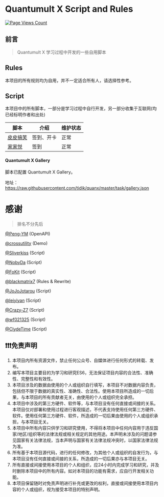 # Quantumult X Script and Rules

[![Page Views Count](https://badges.toozhao.com/badges/01HRTVP22Q4WQANJHX9Q468REZ/green.svg)](https://badges.toozhao.com/stats/01HRTVP22Q4WQANJHX9Q468REZ "Get your own page views count badge on badges.toozhao.com")

## 前言
> Quantumult X 学习过程中开发的一些自用脚本



## Rules
 本项目的所有规则均为自用，并不一定适合所有人，请选择性参考。
## Script
 本项目中的所有脚本，一部分是学习过程中自行开发，另一部分收集于互联网(均已经标明作者和出处)

| 脚本                                                         | 介绍                                 | 维护状态 |
| ------------------------------------------------------------ | ------------------------------------ | -------- |
| [皮皮搞笑](https://github.com/tidik/quanx/blob/master/script/ppgx.js) | 签到、开卡                | 正常     |
| [家家悦](https://github.com/tidik/quanx/blob/master/script/jjy.js) | 签到   | 正常     |        | 正常      |

#### Quantumult X Gallery

脚本已配置 Quantumult X Gallery。

地址： https://raw.githubusercontent.com/tidik/quanx/master/task/gallery.json



 # 感谢
 > 排名不分先后

 [@Peng-YM](https://github.com/Peng-YM/QuanX) (OpenAPI)

 [@crossutility](https://github.com/crossutility/Quantumult-X) (Demo)

 [@Sliverkiss](https://github.com/Sliverkiss) (Script)

 [@NobyDa](https://github.com/NobyDa) (Script)

 [@FoKit](https://github.com/FoKit) (Script)

 [@blackmatrix7](https://github.com/blackmatrix7/ios_rule_script) (Rules & Rewrite)
 
 [@JoJoJotarou](https://github.com/JoJoJotarou) (Script)

 [@leiyiyan](https://github.com/leiyiyan) (Script)

 [@Crazy-Z7](https://github.com/Crazy-Z7) (Script)

 [@wf021325](https://github.com/wf021325) (Script)

 [@ClydeTime](https://github.com/ClydeTime) (Script)

## ❗❗❗免责声明
1. 本项目内所有资源文件，禁止任何公众号、自媒体进行任何形式的转载、发布。
2. 编写本项目主要目的为学习和研究ES6，无法保证项目内容的合法性、准确性、完整性和有效性。
3. 本项目涉及的数据由使用的个人或组织自行填写，本项目不对数据内容负责，包括但不限于数据的真实性、准确性、合法性。使用本项目所造成的一切后果，与本项目的所有贡献者无关，由使用的个人或组织完全承担。
4. 本项目中涉及的第三方硬件、软件等，与本项目没有任何直接或间接的关系。本项目仅对部署和使用过程进行客观描述，不代表支持使用任何第三方硬件、软件。使用任何第三方硬件、软件，所造成的一切后果由使用的个人或组织承担，与本项目无关。
5. 本项目中所有内容只供学习和研究使用，不得将本项目中任何内容用于违反国家/地区/组织等的法律法规或相关规定的其他用途。本声明未涉及的问题请参见国家有关法律法规，当本声明与国家有关法律法规冲突时，以国家法律法规为准。
6. 所有基于本项目源代码，进行的任何修改，为其他个人或组织的自发行为，与本项目没有任何直接或间接的关系，所造成的一切后果亦与本项目无关。
7. 所有直接或间接使用本项目的个人和组织，应24小时内完成学习和研究，并及时删除本项目中的所有内容。如对本项目的功能有需求，应自行开发相关功能。
8. 本项目保留随时对免责声明进行补充或更改的权利，直接或间接使用本项目内容的个人或组织，视为接受本项目的特别声明。

 